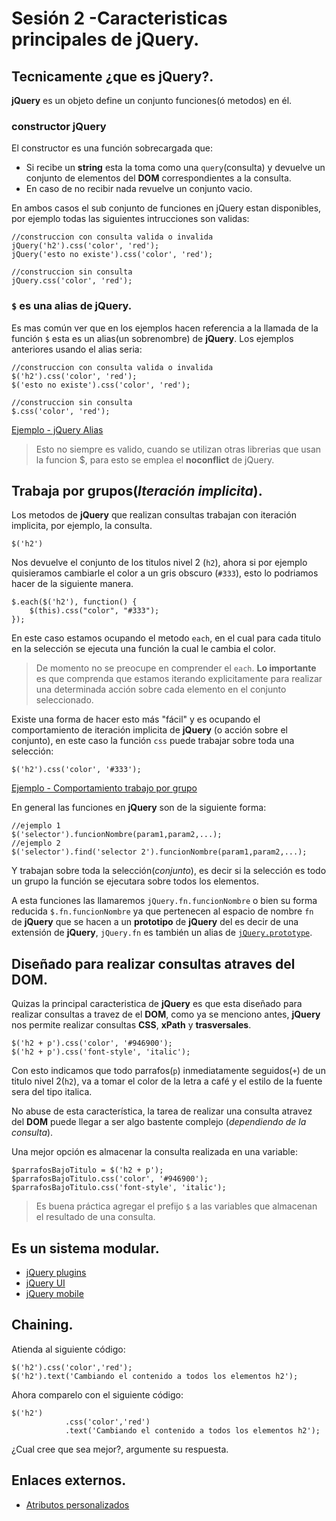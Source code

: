 <script  type="text/javascript">
$(function() {
	//mostrando la info del pre
	$("pre").snippet("javascript", {style:'darkness'});
	//Cambiando el color de los titulos 2.
	//forma 1 con iteración explicita
		//$.each($('h2'), function(key, value) {
		//	$(this).css("color", "#333");
		//});
	//
	//cambiando los parrafos seguidos, de un titulo nivel 2.
	//Opción1 no recomendado.
		//$('h2 + p').css('color', '#946900');
		//$('h2 + p').css('font-style', 'italic');
	//Opción 2 recimendado cuando se va ocupar varias veces la misma consulta.
		//$parrafosBajoTitulo = $('h2 + p');
		//$parrafosBajoTitulo.css('color', '#946900');
		//$parrafosBajoTitulo.css('font-style', 'italic');
	//opcion 3, recomendado cuando todo lo que vamos a hacer se puede encolar.
	$('h2 + p')
		.css('color', '#946900')
		.css('font-style', 'italic');
	//
	$('a[href^="../ejemplos/"]').addClass('button').attr('target', 'blank');
});
</script>

Sesión 2 -Caracteristicas principales de jQuery.
==========================================================================================


## Tecnicamente ¿que es jQuery?.

**jQuery** es un objeto define un conjunto funciones(ó metodos) en él.

### constructor jQuery

El constructor es una función sobrecargada que:

 - Si recibe un **string** esta la toma como una `query`(consulta) y devuelve un conjunto de elementos del **DOM** correspondientes a la consulta.
 - En caso de no recibir nada revuelve un conjunto vacio.

En ambos casos el sub conjunto de funciones en jQuery estan disponibles, por ejemplo todas las siguientes intrucciones son validas:

	//construccion con consulta valida o invalida
	jQuery('h2').css('color', 'red');
	jQuery('esto no existe').css('color', 'red');

	//construccion sin consulta
	jQuery.css('color', 'red');

### `$` es una alias de **jQuery**.

Es mas común ver que en los ejemplos hacen referencia a la llamada de la función `$` esta es un alias(un sobrenombre) de **jQuery**. Los ejemplos anteriores usando el alias seria:

	//construccion con consulta valida o invalida
	$('h2').css('color', 'red');
	$('esto no existe').css('color', 'red');

	//construccion sin consulta
	$.css('color', 'red');

[Ejemplo - jQuery Alias](../ejemplos/02.jquery_alias.html)

> Esto no siempre es valido, cuando se utilizan otras librerias que usan la funcion $, para esto se emplea el **noconflict** de jQuery.

## Trabaja por grupos(_Iteración implicita_).

Los metodos de **jQuery** que realizan consultas trabajan con iteración implicita, por ejemplo, la consulta.

	$('h2')

Nos devuelve el conjunto de los titulos nivel 2 (`h2`), ahora si por ejemplo quisieramos cambiarle el color a un gris obscuro (`#333`), esto lo podriamos hacer de la siguiente manera.

	$.each($('h2'), function() {
		$(this).css("color", "#333");
	});

En este caso estamos ocupando el metodo `each`, en el cual para cada titulo en la selección se ejecuta una función la cual le cambia el color.

> De momento no se preocupe en comprender el `each`.
> **Lo importante** es que comprenda que estamos iterando explicitamente para realizar una determinada acción sobre cada elemento en el conjunto seleccionado.

Existe una forma de hacer esto más "fácil" y es ocupando el comportamiento de iteración implicita de __jQuery__ (o acción sobre el conjunto), en este caso la función `css` puede trabajar sobre toda una selección:

	$('h2').css('color', '#333');

[Ejemplo - Comportamiento trabajo por grupo](../ejemplos/02.trabajo_grupos.html)

En general las funciones en **jQuery** son de la siguiente forma:

	//ejemplo 1
	$('selector').funcionNombre(param1,param2,...);
	//ejemplo 2
	$('selector').find('selector 2').funcionNombre(param1,param2,...);

Y trabajan sobre toda la selección(_conjunto_), es decir si la selección es todo un grupo la función se ejecutara sobre todos los elementos.

A esta funciones las llamaremos `jQuery.fn.funcionNombre` o bien su forma reducida `$.fn.funcionNombre` ya que pertenecen al espacio de nombre `fn` de **jQuery** que se hacen a un **prototipo** de **jQuery** del es decir de una extensión de **jQuery**, `jQuery.fn` es también un alias de [`jQuery.prototype`](https://github.com/mundoSICA/tutorial_hispano_jQuery/blob/gh-pages/js/jquery-1.7.2.js#L97).

## Diseñado para realizar consultas atraves del **DOM**.

Quizas la principal caracteristica de **jQuery** es que esta diseñado para realizar consultas a travez de el **DOM**, como ya se menciono antes, **jQuery** nos permite realizar consultas **CSS**, **xPath** y **trasversales**.


	$('h2 + p').css('color', '#946900');
	$('h2 + p').css('font-style', 'italic');


Con esto indicamos que todo parrafos(`p`) inmediatamente seguidos(`+`) de un titulo nivel 2(`h2`), va a tomar el color de la letra a café y el estilo de la fuente sera del tipo italica.


No abuse de esta característica, la tarea de realizar una consulta atravez del **DOM** puede llegar a ser algo bastente complejo (_dependiendo de la consulta_).

Una mejor opción es almacenar la consulta realizada en una variable:

	$parrafosBajoTitulo = $('h2 + p');
	$parrafosBajoTitulo.css('color', '#946900');
	$parrafosBajoTitulo.css('font-style', 'italic');

> Es buena práctica agregar el prefijo `$` a las variables que almacenan el resultado de una consulta.


## Es un sistema modular.

 - [jQuery plugins](https://github.com/jquery/plugins.jquery.com)
 - [jQuery UI](http://jqueryui.com/)
 - [jQuery mobile](http://jquerymobile.com/)

## Chaining.

Atienda al siguiente código:

	$('h2').css('color','red');
	$('h2').text('Cambiando el contenido a todos los elementos h2');

Ahora comparelo con el siguiente código:
	
	$('h2')
				.css('color','red')
				.text('Cambiando el contenido a todos los elementos h2');

¿Cual cree que sea mejor?, argumente su respuesta.


## Enlaces externos.

 - [Atributos personalizados](http://www.w3.org/TR/html5/global-attributes.html#custom-data-attribute)
 
